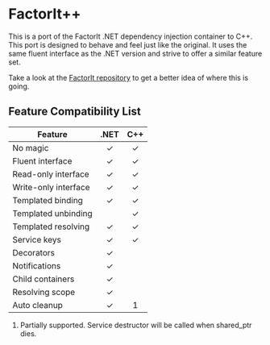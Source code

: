 FactorIt++
==========

This is a port of the FactorIt .NET dependency injection container to C++. This port is designed to behave and feel just like the original. It uses the same fluent interface as the .NET version and strive to offer a similar feature set.

Take a look at the [FactorIt repository](https://github.com/FurryBuilder/FactorIt) to get a better idea of where this is going.

Feature Compatibility List
--------------------------

| Feature               |   .NET   |    C++   |
| --------------------- |:--------:|:--------:|
| No magic              | &#x2713; | &#x2713; |
| Fluent interface      | &#x2713; | &#x2713; |
| Read-only interface   | &#x2713; | &#x2713; |
| Write-only interface  | &#x2713; | &#x2713; |
| Templated binding     | &#x2713; | &#x2713; |
| Templated unbinding   |          | &#x2713; |
| Templated resolving   | &#x2713; | &#x2713; |
| Service keys          | &#x2713; | &#x2713; |
| Decorators            | &#x2713; |          |
| Notifications         | &#x2713; |          |
| Child containers      | &#x2713; |          |
| Resolving scope       | &#x2713; |          |
| Auto cleanup          | &#x2713; |    1     |

1. Partially supported. Service destructor will be called when shared_ptr dies.

